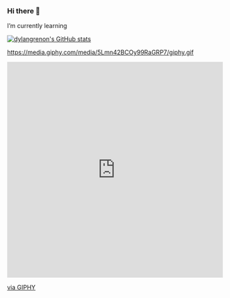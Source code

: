 ### Hi there 👋

I’m currently learning

[![dylangrenon's GitHub stats](https://github-readme-stats.vercel.app/api?username=dylangrenon)](https://github.com/dylangrenon/github-readme-stats)


https://media.giphy.com/media/5Lmn42BCOy99RaGRP7/giphy.gif

<div style="width:100%;height:0;padding-bottom:100%;position:relative;"><iframe src="https://giphy.com/embed/5Lmn42BCOy99RaGRP7" width="100%" height="100%" style="position:absolute" frameBorder="0" class="giphy-embed" allowFullScreen></iframe></div><p><a href="https://giphy.com/stickers/computer-code-html-5Lmn42BCOy99RaGRP7">via GIPHY</a></p>
